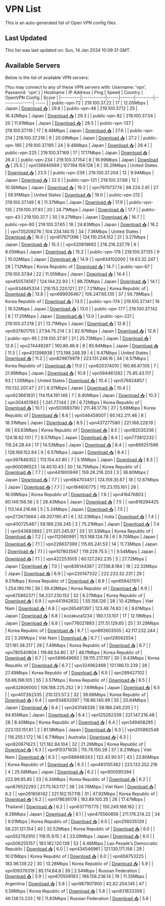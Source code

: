 # VPN List

This is an auto-generated list of Open VPN config files.

## Last Updated

This list was last updated on: Sun, 14 Jan 2024 10:09:31 GMT.

## Available Servers

Below is the list of available VPN servers:

(You may connect to any of these VPN servers with: Username: 'vpn', Password: 'vpn'.)
| Hostname | IP Address | Ping | Speed | Country | OpenVPN Config | Score |
|----------|------------|------|-------|---------|----------------| ----- |
| public-vpn-72 | 219.100.37.22 | 17 | 12.05Mbps | Japan | [Download 📥](./configs/server_0_JP.ovpn) | 29.8 |
| public-vpn-48 | 219.100.37.12 | 25 | 16.42Mbps | Japan | [Download 📥](./configs/server_1_JP.ovpn) | 29.3 |
| public-vpn-82 | 219.100.37.54 | 25 | 11.61Mbps | Japan | [Download 📥](./configs/server_2_JP.ovpn) | 28.5 |
| public-vpn-137 | 219.100.37.116 | 17 | 8.48Mbps | Japan | [Download 📥](./configs/server_3_JP.ovpn) | 27.6 |
| public-vpn-214 | 219.100.37.216 | 9 | 20.09Mbps | Japan | [Download 📥](./configs/server_4_JP.ovpn) | 27.2 |
| public-vpn-195 | 219.100.37.195 | 24 | 9.46Mbps | Japan | [Download 📥](./configs/server_5_JP.ovpn) | 26.4 |
| public-vpn-225 | 219.100.37.169 | 17 | 17.17Mbps | Japan | [Download 📥](./configs/server_6_JP.ovpn) | 26.4 |
| public-vpn-234 | 219.100.37.154 | 8 | 16.99Mbps | Japan | [Download 📥](./configs/server_7_JP.ovpn) | 25.5 |
| vpn138840689 | 107.194.159.128 | 6 | 35.29Mbps | United States | [Download 📥](./configs/server_8_US.ovpn) | 23.5 |
| public-vpn-239 | 219.100.37.204 | 12 | 9.94Mbps | Japan | [Download 📥](./configs/server_9_JP.ovpn) | 22.5 |
| public-vpn-121 | 219.100.37.88 | 12 | 10.56Mbps | Japan | [Download 📥](./configs/server_10_JP.ovpn) | 19.2 |
| vpn797073774 | 98.224.2.61 | 27 | 58.91Mbps | United States | [Download 📥](./configs/server_11_US.ovpn) | 18.0 |
| public-vpn-212 | 219.100.37.149 | 8 | 11.37Mbps | Japan | [Download 📥](./configs/server_12_JP.ovpn) | 17.9 |
| public-vpn-135 | 219.100.37.93 | 20 | 24.71Mbps | Japan | [Download 📥](./configs/server_13_JP.ovpn) | 17.7 |
| public-vpn-43 | 219.100.37.7 | 30 | 9.27Mbps | Japan | [Download 📥](./configs/server_14_JP.ovpn) | 16.7 |
| public-vpn-80 | 219.100.37.65 | 18 | 24.83Mbps | Japan | [Download 📥](./configs/server_15_JP.ovpn) | 16.2 |
| vpn735209276 | 104.234.140.15 | 34 | 7.36Mbps | United States | [Download 📥](./configs/server_16_US.ovpn) | 16.0 |
| vpn817671396 | 124.110.254.152 | 21 | 3.27Mbps | Japan | [Download 📥](./configs/server_17_JP.ovpn) | 15.3 |
| vpn520819692 | 218.216.237.79 | 6 | 8.05Mbps | Japan | [Download 📥](./configs/server_18_JP.ovpn) | 15.2 |
| public-vpn-178 | 219.100.37.135 | 9 | 10.02Mbps | Japan | [Download 📥](./configs/server_19_JP.ovpn) | 14.9 |
| vpn634102000 | 14.63.32.247 | 28 | 7.12Mbps | Korea Republic of | [Download 📥](./configs/server_20_KR.ovpn) | 14.7 |
| public-vpn-67 | 219.100.37.84 | 22 | 11.05Mbps | Japan | [Download 📥](./configs/server_21_JP.ovpn) | 14.4 |
| vpn450574567 | 124.144.22.93 | 1 | 88.70Mbps | Japan | [Download 📥](./configs/server_22_JP.ovpn) | 14.1 |
| vpn934845334 | 218.153.220.121 | 27 | 7.21Mbps | Korea Republic of | [Download 📥](./configs/server_23_KR.ovpn) | 13.8 |
| vpn699936467 | 106.247.65.135 | 37 | 56.79Mbps | Korea Republic of | [Download 📥](./configs/server_24_KR.ovpn) | 13.5 |
| public-vpn-174 | 219.100.37.141 | 16 | 16.52Mbps | Japan | [Download 📥](./configs/server_25_JP.ovpn) | 13.0 |
| public-vpn-177 | 219.100.37.142 | 8 | 17.20Mbps | Japan | [Download 📥](./configs/server_26_JP.ovpn) | 13.0 |
| public-vpn-221 | 219.100.37.218 | 21 | 13.71Mbps | Japan | [Download 📥](./configs/server_27_JP.ovpn) | 12.8 |
| vpn937601755 | 27.94.75.214 | 3 | 82.97Mbps | Japan | [Download 📥](./configs/server_28_JP.ovpn) | 12.8 |
| public-vpn-95 | 219.100.37.97 | 21 | 25.73Mbps | Japan | [Download 📥](./configs/server_29_JP.ovpn) | 12.6 |
| vpn274449287 | 160.86.46.9 | 8 | 85.84Mbps | Japan | [Download 📥](./configs/server_30_JP.ovpn) | 11.5 |
| vpn431396938 | 173.198.248.39 | 4 | 9.47Mbps | United States | [Download 📥](./configs/server_31_US.ovpn) | 11.2 |
| vpn829878979 | 223.131.246.16 | 34 | 6.57Mbps | Korea Republic of | [Download 📥](./configs/server_32_KR.ovpn) | 11.0 |
| vpn620374010 | 160.86.87.105 | 7 | 21.89Mbps | Japan | [Download 📥](./configs/server_33_JP.ovpn) | 10.8 |
| vpn594461282 | 75.85.43.117 | 63 | 1.05Mbps | United States | [Download 📥](./configs/server_34_US.ovpn) | 10.4 |
| vpn576924857 | 110.132.207.47 | 27 | 8.37Mbps | Japan | [Download 📥](./configs/server_35_JP.ovpn) | 10.4 |
| vpn923661831 | 114.154.191.146 | 7 | 9.40Mbps | Japan | [Download 📥](./configs/server_36_JP.ovpn) | 10.3 |
| vpn304451943 | 1.241.77.144 | 29 | 6.72Mbps | Korea Republic of | [Download 📥](./configs/server_37_KR.ovpn) | 10.1 |
| vpn503683790 | 211.46.17.76 | 27 | 5.68Mbps | Korea Republic of | [Download 📥](./configs/server_38_KR.ovpn) | 8.6 |
| vpn546459007 | 60.142.211.46 | 8 | 18.31Mbps | Japan | [Download 📥](./configs/server_39_JP.ovpn) | 8.5 |
| vpn437277580 | 221.168.229.19 | 36 | 63.63Mbps | Korea Republic of | [Download 📥](./configs/server_40_KR.ovpn) | 8.5 |
| vpn182035336 | 124.18.62.131 | 7 | 8.57Mbps | Japan | [Download 📥](./configs/server_41_JP.ovpn) | 8.4 |
| vpn773812232 | 119.24.28.44 | 17 | 14.53Mbps | Japan | [Download 📥](./configs/server_42_JP.ovpn) | 8.4 |
| vpn869251586 | 126.169.152.64 | 9 | 6.57Mbps | Japan | [Download 📥](./configs/server_43_JP.ovpn) | 8.4 |
| vpn397846352 | 113.154.43.80 | 7 | 5.16Mbps | Japan | [Download 📥](./configs/server_44_JP.ovpn) | 8.3 |
| vpn900096523 | 14.40.10.43 | 30 | 14.75Mbps | Korea Republic of | [Download 📥](./configs/server_45_KR.ovpn) | 7.7 |
| vpn441900948 | 159.28.216.203 | 3 | 36.80Mbps | Japan | [Download 📥](./configs/server_46_JP.ovpn) | 7.7 |
| vpn684703451 | 124.159.35.67 | 18 | 12.67Mbps | Japan | [Download 📥](./configs/server_47_JP.ovpn) | 7.7 |
| vpn184600775 | 115.23.155.161 | 28 | 16.09Mbps | Korea Republic of | [Download 📥](./configs/server_48_KR.ovpn) | 7.6 |
| vpn416476803 | 60.149.156.56 | 5 | 28.43Mbps | Japan | [Download 📥](./configs/server_49_JP.ovpn) | 7.5 |
| vpn818294425 | 113.144.216.66 | 5 | 5.24Mbps | Japan | [Download 📥](./configs/server_50_JP.ovpn) | 7.5 |
| vpn272673664 | 49.207.195.41 | 6 | 32.33Mbps | India | [Download 📥](./configs/server_51_IN.ovpn) | 7.4 |
| vpn400725487 | 58.189.226.245 | 2 | 75.21Mbps | Japan | [Download 📥](./configs/server_52_JP.ovpn) | 7.4 |
| vpn543683892 | 211.201.245.97 | 33 | 51.33Mbps | Korea Republic of | [Download 📥](./configs/server_53_KR.ovpn) | 7.2 |
| vpn112060991 | 153.168.124.78 | 6 | 9.70Mbps | Japan | [Download 📥](./configs/server_54_JP.ovpn) | 7.1 |
| vpn226637399 | 115.65.241.53 | 14 | 11.73Mbps | Japan | [Download 📥](./configs/server_55_JP.ovpn) | 7.1 |
| vpn107803567 | 119.229.75.5 | 1 | 9.54Mbps | Japan | [Download 📥](./configs/server_56_JP.ovpn) | 7.1 |
| vpn422253505 | 60.127.242.235 | 5 | 27.72Mbps | Japan | [Download 📥](./configs/server_57_JP.ovpn) | 7.0 |
| vpn836144387 | 27.138.8.184 | 18 | 22.32Mbps | Japan | [Download 📥](./configs/server_58_JP.ovpn) | 6.9 |
| vpn220147332 | 222.233.32.231 | 29 | 9.51Mbps | Korea Republic of | [Download 📥](./configs/server_59_KR.ovpn) | 6.9 |
| vpn659421511 | 1.254.190.116 | 36 | 39.43Mbps | Korea Republic of | [Download 📥](./configs/server_60_KR.ovpn) | 6.9 |
| vpn675882371 | 58.237.230.152 | 32 | 8.27Mbps | Korea Republic of | [Download 📥](./configs/server_61_KR.ovpn) | 6.9 |
| vpn441942832 | 1.55.156.126 | 28 | 10.42Mbps | Viet Nam | [Download 📥](./configs/server_62_VN.ovpn) | 6.8 |
| vpn265481397 | 123.48.74.83 | 6 | 9.61Mbps | Japan | [Download 📥](./configs/server_63_JP.ovpn) | 6.8 |
| kozakura1234 | 180.1.13.107 | 17 | 12.19Mbps | Japan | [Download 📥](./configs/server_64_JP.ovpn) | 6.8 |
| vpn776021893 | 211.51.129.65 | 25 | 31.29Mbps | Korea Republic of | [Download 📥](./configs/server_65_KR.ovpn) | 6.7 |
| vpn892603505 | 42.117.232.244 | 22 | 3.26Mbps | Viet Nam | [Download 📥](./configs/server_66_VN.ovpn) | 6.7 |
| vpn128592554 | 121.161.38.217 | 29 | 7.49Mbps | Korea Republic of | [Download 📥](./configs/server_67_KR.ovpn) | 6.7 |
| vpn780540804 | 119.66.54.80 | 37 | 48.11Mbps | Korea Republic of | [Download 📥](./configs/server_68_KR.ovpn) | 6.7 |
| vpn589649692 | 39.115.217.197 | 30 | 9.43Mbps | Korea Republic of | [Download 📥](./configs/server_69_KR.ovpn) | 6.7 |
| vpn324962468 | 121.186.13.239 | 28 | 27.49Mbps | Korea Republic of | [Download 📥](./configs/server_70_KR.ovpn) | 6.5 |
| vpn289427102 | 59.86.196.105 | 55 | 3.57Mbps | Korea Republic of | [Download 📥](./configs/server_71_KR.ovpn) | 6.5 |
| vpn632806000 | 106.168.225.252 | 9 | 7.69Mbps | Japan | [Download 📥](./configs/server_72_JP.ovpn) | 6.5 |
| vpn407262335 | 210.123.57.2 | 32 | 39.66Mbps | Korea Republic of | [Download 📥](./configs/server_73_KR.ovpn) | 6.4 |
| vpn934833397 | 118.86.140.99 | 55 | 20.64Mbps | Japan | [Download 📥](./configs/server_74_JP.ovpn) | 6.4 |
| vpn243148336 | 58.188.246.230 | 1 | 94.65Mbps | Japan | [Download 📥](./configs/server_75_JP.ovpn) | 6.4 |
| vpn125262339 | 221.147.216.48 | 28 | 8.40Mbps | Korea Republic of | [Download 📥](./configs/server_76_KR.ovpn) | 6.4 |
| vpn349408295 | 223.133.151.61 | 2 | 81.18Mbps | Japan | [Download 📥](./configs/server_77_JP.ovpn) | 6.3 |
| vpn205862548 | 116.255.1.172 | 16 | 6.71Mbps | Australia | [Download 📥](./configs/server_78_AU.ovpn) | 6.3 |
| vpn920671623 | 121.182.84.104 | 32 | 21.26Mbps | Korea Republic of | [Download 📥](./configs/server_79_KR.ovpn) | 6.3 |
| vpn910371635 | 115.76.150.28 | 37 | 8.21Mbps | Viet Nam | [Download 📥](./configs/server_80_VN.ovpn) | 6.3 |
| vpn588948343 | 122.43.90.57 | 43 | 23.80Mbps | Korea Republic of | [Download 📥](./configs/server_81_KR.ovpn) | 6.3 |
| vpn493155382 | 223.133.252.216 | 4 | 25.58Mbps | Japan | [Download 📥](./configs/server_82_JP.ovpn) | 6.2 |
| vpn900595394 | 222.99.85.85 | 33 | 6.34Mbps | Korea Republic of | [Download 📥](./configs/server_83_KR.ovpn) | 6.2 |
| vpn676522293 | 27.75.143.117 | 38 | 24.78Mbps | Viet Nam | [Download 📥](./configs/server_84_VN.ovpn) | 6.2 |
| vpn261656142 | 221.162.157.116 | 31 | 47.92Mbps | Korea Republic of | [Download 📥](./configs/server_85_KR.ovpn) | 6.2 |
| vpn178636178 | 183.89.100.35 | 26 | 17.47Mbps | Thailand | [Download 📥](./configs/server_86_TH.ovpn) | 6.2 |
| vpn637715775 | 150.249.168.162 | 2 | 8.26Mbps | Japan | [Download 📥](./configs/server_87_JP.ovpn) | 6.1 |
| vpn475560856 | 211.176.214.22 | 34 | 9.01Mbps | Korea Republic of | [Download 📥](./configs/server_88_KR.ovpn) | 6.0 |
| vpn256035129 | 58.231.121.154 | 40 | 32.52Mbps | Korea Republic of | [Download 📥](./configs/server_89_KR.ovpn) | 6.0 |
| vpn552782910 | 118.15.9.15 | 4 | 23.09Mbps | Japan | [Download 📥](./configs/server_90_JP.ovpn) | 6.0 |
| vpn506255157 | 183.182.120.139 | 52 | 4.46Mbps | Lao People's Democratic Republic | [Download 📥](./configs/server_91_LA.ovpn) | 6.0 |
| vpn434546961 | 121.130.171.156 | 29 | 10.01Mbps | Korea Republic of | [Download 📥](./configs/server_92_KR.ovpn) | 6.0 |
| vpn656753225 | 183.96.139.22 | 30 | 13.28Mbps | Korea Republic of | [Download 📥](./configs/server_93_KR.ovpn) | 5.9 |
| vpn109376319 | 85.174.64.8 | 39 | 2.54Mbps | Russian Federation | [Download 📥](./configs/server_94_RU.ovpn) | 5.9 |
| vpn670508183 | 186.158.236.14 | 19 | 11.35Mbps | Argentina | [Download 📥](./configs/server_95_AR.ovpn) | 5.8 |
| vpn987907900 | 42.82.204.145 | 47 | 5.58Mbps | Korea Republic of | [Download 📥](./configs/server_96_KR.ovpn) | 5.8 |
| vpn831833359 | 46.138.13.233 | 16 | 11.83Mbps | Russian Federation | [Download 📥](./configs/server_97_RU.ovpn) | 5.8 |
